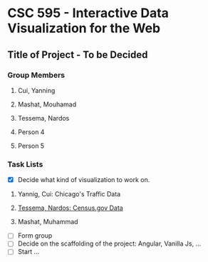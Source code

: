 
# CSC 595 - Interactive Data Visualization for the Web

## Title of Project - To be Decided

### Group Members

1. Cui, Yanning

2. Mashat, Mouhamad

3. Tessema, Nardos

4. Person 4

5. Person 5

### Task Lists

- [x] Decide what kind of visualization to work on.

1. Yannig, Cui: Chicago's Traffic Data

2. [Tessema, Nardos: Census.gov Data](members/nardos/census-gov.md)

3. Mashat, Muhammad

- [ ] Form group
- [ ] Decide on the scaffolding of the project: Angular, Vanilla Js, ...
- [ ] Start ...